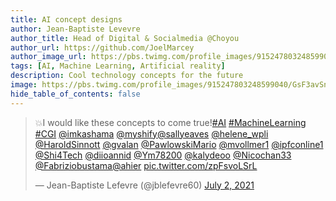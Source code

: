 ```yaml
---
title: AI concept designs
author: Jean-Baptiste Levevre
author_title: Head of Digital & Socialmedia @Choyou
author_url: https://github.com/JoelMarcey
author_image_url: https://pbs.twimg.com/profile_images/915247803248599040/GsF3avSn_400x400.jpg
tags: [AI, Machine Learning, Artificial reality]
description: Cool technology concepts for the future
image: https://pbs.twimg.com/profile_images/915247803248599040/GsF3avSn_400x400.jpg
hide_table_of_contents: false
---
```

<blockquote class="twitter-tweet"><p lang="en" dir="ltr">💥I would like these concepts to come true!<a href="https://twitter.com/hashtag/AI?src=hash&amp;ref_src=twsrc%5Etfw">#AI</a> <a href="https://twitter.com/hashtag/MachineLearning?src=hash&amp;ref_src=twsrc%5Etfw">#MachineLearning</a> <a href="https://twitter.com/hashtag/CGI?src=hash&amp;ref_src=twsrc%5Etfw">#CGI</a> <a href="https://twitter.com/ImKASHAMA?ref_src=twsrc%5Etfw">@imkashama</a> <a href="https://twitter.com/myshify?ref_src=twsrc%5Etfw">@myshify</a><a href="https://twitter.com/sallyeaves?ref_src=twsrc%5Etfw">@sallyeaves</a> <a href="https://twitter.com/helene_wpli?ref_src=twsrc%5Etfw">@helene_wpli</a> <a href="https://twitter.com/HaroldSinnott?ref_src=twsrc%5Etfw">@HaroldSinnott</a> <a href="https://twitter.com/gvalan?ref_src=twsrc%5Etfw">@gvalan</a> <a href="https://twitter.com/PawlowskiMario?ref_src=twsrc%5Etfw">@PawlowskiMario</a> <a href="https://twitter.com/mvollmer1?ref_src=twsrc%5Etfw">@mvollmer1</a> <a href="https://twitter.com/ipfconline1?ref_src=twsrc%5Etfw">@ipfconline1</a> <a href="https://twitter.com/Shi4Tech?ref_src=twsrc%5Etfw">@Shi4Tech</a> <a href="https://twitter.com/diioannid?ref_src=twsrc%5Etfw">@diioannid</a> <a href="https://twitter.com/Ym78200?ref_src=twsrc%5Etfw">@Ym78200</a> <a href="https://twitter.com/kalydeoo?ref_src=twsrc%5Etfw">@kalydeoo</a> <a href="https://twitter.com/Nicochan33?ref_src=twsrc%5Etfw">@Nicochan33</a> <a href="https://twitter.com/Fabriziobustama?ref_src=twsrc%5Etfw">@Fabriziobustama</a><a href="https://twitter.com/ahier?ref_src=twsrc%5Etfw">@ahier</a> <a href="https://t.co/zpFsvoLSrL">pic.twitter.com/zpFsvoLSrL</a></p>&mdash; Jean-Baptiste Lefevre (@jblefevre60) <a href="https://twitter.com/jblefevre60/status/1410851840875507716?ref_src=twsrc%5Etfw">July 2, 2021</a></blockquote> <script async src="https://platform.twitter.com/widgets.js" charset="utf-8"></script>
